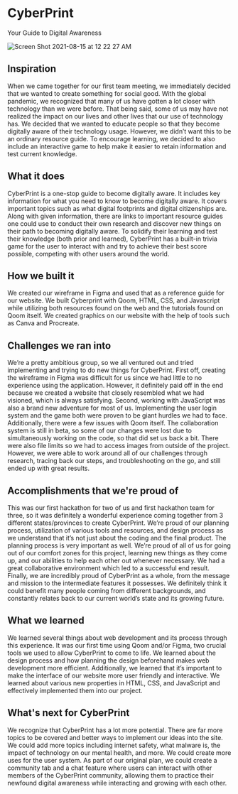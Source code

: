 # CyberPrint
Your Guide to Digital Awareness

![Screen Shot 2021-08-15 at 12 22 27 AM](https://user-images.githubusercontent.com/79775384/129470792-a0761a75-ece6-4a67-9e19-6479687b9695.png)

## Inspiration
When we came together for our first team meeting, we immediately decided that we wanted to create something for social good. With the global pandemic, we recognized that many of us have gotten a lot closer with technology than we were before. That being said, some of us may have not realized the impact on our lives and other lives that our use of technology has. We decided that we wanted to educate people so that they become digitally aware of their technology usage. However, we didn’t want this to be an ordinary resource guide. To encourage learning, we decided to also include an interactive game to help make it easier to retain information and test current knowledge. 

## What it does
CyberPrint is a one-stop guide to become digitally aware. It includes key information for what you need to know to become digitally aware. It covers important topics such as what digital footprints and digital citizenships are. Along with given information, there are links to important resource guides one could use to conduct their own research and discover new things on their path to becoming digitally aware. To solidify their learning and test their knowledge (both prior and learned), CyberPrint has a built-in trivia game for the user to interact with and try to achieve their best score possible, competing with other users around the world.

## How we built it
We created our wireframe in Figma and used that as a reference guide for our website. We built Cyberprint with Qoom, HTML, CSS, and Javascript while utilizing both resources found on the web and the tutorials found on Qoom itself. We created graphics on our website with the help of tools such as Canva and Procreate. 

## Challenges we ran into
We’re a pretty ambitious group, so we all ventured out and tried implementing and trying to do new things for CyberPrint. First off, creating the wireframe in Figma was difficult for us since we had little to no experience using the application. However, it definitely paid off in the end because we created a website that closely resembled what we had visioned, which is always satisfying. Second, working with JavaScript was also a brand new adventure for most of us. Implementing the user login system and the game both were proven to be giant hurdles we had to face. Additionally, there were a few issues with Qoom itself. The collaboration system is still in beta, so some of our changes were lost due to simultaneously working on the code, so that did set us back a bit. There were also file limits so we had to access images from outside of the project. However, we were able to work around all of our challenges through research, tracing back our steps, and troubleshooting on the go, and still ended up with great results.

## Accomplishments that we're proud of
This was our first hackathon for two of us and first hackathon team for three, so it was definitely a wonderful experience coming together from 3 different states/provinces to create CyberPrint. We’re proud of our planning process, utilization of various tools and resources, and design process as we understand that it’s not just about the coding and the final product. The planning process is very important as well. We’re proud of all of us for going out of our comfort zones for this project, learning new things as they come up, and our abilities to help each other out whenever necessary. We had a great collaborative environment which led to a successful end result. Finally, we are incredibly proud of CyberPrint as a whole, from the message and mission to the intermediate features it possesses. We definitely think it could benefit many people coming from different backgrounds, and constantly relates back to our current world’s state and its growing future.

## What we learned
We learned several things about web development and its process through this experience. It was our first time using Qoom and/or Figma, two crucial tools we used to allow CyberPrint to come to life. We learned about the design process and how planning the design beforehand makes web development more efficient. Additionally, we learned that it’s important to make the interface of our website more user friendly and interactive. We learned about various new properties in HTML, CSS, and JavaScript and effectively implemented them into our project.

## What's next for CyberPrint
We recognize that CyberPrint has a lot more potential. There are far more topics to be covered and better ways to implement our ideas into the site. We could add more topics including internet safety, what malware is, the impact of technology on our mental health, and more. We could create more uses for the user system. As part of our original plan, we could create a community tab and a chat feature where users can interact with other members of the CyberPrint community, allowing them to practice their newfound digital awareness while interacting and growing with each other.

